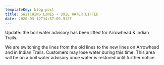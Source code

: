 ```yaml
---
templateKey: blog-post
title: SWITCHING LINES - BOIL WATER LIFTED
date: 2020-03-12T14:57:09.912Z
---
```

Update: the boil water advisory has been lifted for Arrowhead & Indian Trails.





We are switching the lines from the old lines to the new lines on Arrowhead and in Indian Trails. Customers may lose water during this time. This area will be on a boil water advisory once water is restored until further notice.
